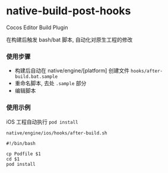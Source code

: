 # native-build-post-hooks
Cocos Editor Build Plugin 

在构建后触发 bash/bat 脚本, 自动化对原生工程的修改

### 使用步骤

- 构建后自动在 native/engine/[platform] 创建文件 `hooks/after-build.bat.sample`
- 重命名脚本, 去处 `.sample` 部分
- 编辑脚本

### 使用示例

iOS 工程自动执行 `pod install`

`native/engine/ios/hooks/after-build.sh`
```
#!/bin/bash

cp Podfile $1
cd $1
pod install
```

